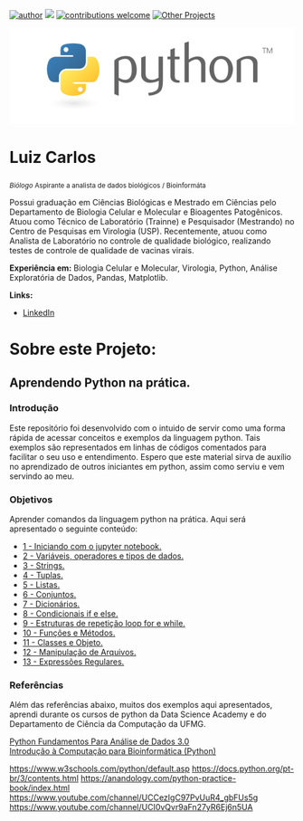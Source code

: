 [![author](https://img.shields.io/badge/author-Luiz_Carlos-blue.svg)](https://www.linkedin.com/in/luiz-carlos-vieira-4582797b/) [![](https://img.shields.io/badge/python-3.8+-yellow.svg)](https://www.python.org/downloads/release/python) [![contributions welcome](https://img.shields.io/badge/contributions-welcome-brightgreen.svg?style=flat)](https://github.com/ziul-bio/Aprendendo_Python/issues) [![Other Projects](https://img.shields.io/badge/Others-Projects-red.svg?style=flat)](https://github.com/ziul-bio?tab=repositories)

<p align="center">
  <img src="banner.png" >
</p>

# Luiz Carlos
<sub>*Biólogo* Aspirante a analista de dados biológicos / Bioinformáta</sub>

Possui graduação em Ciências Biológicas e Mestrado em Ciências pelo Departamento de Biologia Celular e Molecular e Bioagentes Patogênicos.
Atuou como Técnico de Laboratório (Trainne) e Pesquisador (Mestrando) no Centro de Pesquisas em Virologia (USP).
Recentemente, atuou como Analista de Laboratório no controle de qualidade biológico, realizando testes de controle de qualidade de vacinas virais.

**Experiência em:** Biologia Celular e Molecular, Virologia, Python, Análise Exploratória de Dados, Pandas, Matplotlib.

**Links:**

* [LinkedIn](https://www.linkedin.com/in/luiz-carlos-vieira-4582797b/)


# Sobre este Projeto:

## Aprendendo Python na prática.


### Introdução
Este repositório foi desenvolvido com o intuido de servir como uma forma rápida de acessar conceitos e exemplos da linguagem python.
Tais exemplos são representados em linhas de códigos comentados para facilitar o seu uso e entendimento.
Espero que este material sirva de auxílio no aprendizado de outros iniciantes em python, assim como serviu e vem servindo ao meu.


### Objetivos

Aprender comandos da linguagem python na prática. Aqui será apresentado o seguinte conteúdo: 

* [1 - Iniciando com o jupyter notebook.](https://github.com/ziul-bio/Aprendendo_Python/blob/main/01%20-%20Iniciando%20com%20o%20Jupyter%20Notebook/01-Como%20Utilizar%20Jupyter%20Notebook.ipynb)
* [2 - Variáveis, operadores e tipos de dados.](https://github.com/ziul-bio/Aprendendo_Python/tree/main/02%20-%20Vari%C3%A1veis%2C%20Operadores%20e%20Tipos%20de%20Dados)
* [3 - Strings.](https://github.com/ziul-bio/Aprendendo_Python/tree/main/03%20-%20Strings)
* [4 - Tuplas.](https://github.com/ziul-bio/Aprendendo_Python/tree/main/04%20-%20Tuplas)
* [5 - Listas.](https://github.com/ziul-bio/Aprendendo_Python/tree/main/05%20-%20Listas)
* [6 - Conjuntos.](https://github.com/ziul-bio/Aprendendo_Python/tree/main/06%20-%20Conjuntos%20sets())
* [7 - Dicionários.](https://github.com/ziul-bio/Aprendendo_Python/tree/main/07%20-%20Dicion%C3%A1rios)
* [8 - Condicionais if e else.](https://github.com/ziul-bio/Aprendendo_Python/tree/main/08%20-%20Condicionais%20if%20else)
* [9 - Estruturas de repetição loop for e while.](https://github.com/ziul-bio/Aprendendo_Python/tree/main/09%20-%20Estruturas%20de%20repeti%C3%A7%C3%A3o%20Loop%20For%20and%20While)
* [10 - Funções e Métodos.](https://github.com/ziul-bio/Aprendendo_Python/tree/main/10%20-%20Fun%C3%A7%C3%B5es%20e%20M%C3%A9todos)
* [11 - Classes e Objeto.](https://github.com/ziul-bio/Aprendendo_Python/tree/main/11%20-%20Classes%20e%20Objetos%20-%20POO)
* [12 - Manipulação de Arquivos.](https://github.com/ziul-bio/Aprendendo_Python/tree/main/12%20-%20Manipula%C3%A7%C3%A3o%20de%20Arquivos)
* [13 - Expressões Regulares.](https://github.com/ziul-bio/Aprendendo_Python/tree/main/13%20-%20Express%C3%B5es%20Regulares)

### Referências
Além das referências abaixo, muitos dos exemplos aqui apresentados, aprendi durante os cursos de python da Data Science Academy e do Departamento de Ciência da Computação da UFMG.  

[Python Fundamentos Para Análise de Dados 3.0](https://www.datascienceacademy.com.br/course/python-fundamentos)  
[Introdução à Computação para Bioinformática (Python)](http://www.onlinebioinfo.dcc.ufmg.br/cursos/)  
  
https://www.w3schools.com/python/default.asp
https://docs.python.org/pt-br/3/contents.html
https://anandology.com/python-practice-book/index.html
https://www.youtube.com/channel/UCCezIgC97PvUuR4_gbFUs5g
https://www.youtube.com/channel/UCI0vQvr9aFn27yR6Ej6n5UA

